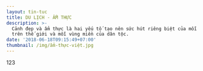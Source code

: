 ```yaml
---
layout: tin-tuc
title: DU LỊCH - ẨM THỰC
description: >-
  Cảnh đẹp và ẩm thực là hai yếu tố tạo nên sức hút riêng biệt của mỗi quốc gia
  trên thế giới và mỗi vùng miền của dân tộc.
date: '2018-06-18T09:15:49+07:00'
thumbnail: /img/ẩm-thực-việt.jpg
---
```

123
